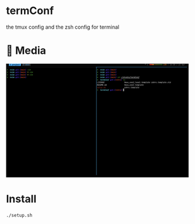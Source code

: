 # termConf
the tmux config and the zsh config for terminal

# 💈 Media

<p align="left">
  <img src="assets/workbench.png" width="500"/>
</p>

# Install
```bash
./setup.sh
```

